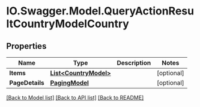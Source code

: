 # IO.Swagger.Model.QueryActionResultCountryModelCountry
## Properties

Name | Type | Description | Notes
------------ | ------------- | ------------- | -------------
**Items** | [**List&lt;CountryModel&gt;**](CountryModel.md) |  | [optional] 
**PageDetails** | [**PagingModel**](PagingModel.md) |  | [optional] 

[[Back to Model list]](../README.md#documentation-for-models) [[Back to API list]](../README.md#documentation-for-api-endpoints) [[Back to README]](../README.md)

